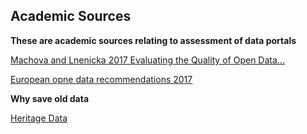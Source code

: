 ## Academic Sources

**These are academic sources relating to assessment of data portals**

[Machova and Lnenicka 2017 Evaluating the Quality of Open Data...](https://pdfs.semanticscholar.org/30d3/c97ed33dff97601142476859370784f9ad76.pdf)


[European opne data recommendations 2017](https://www.europeandataportal.eu/en/what-we-do/factsheets-and-reports)


**Why save old data**

[Heritage Data](https://www.sciencedirect.com/science/article/pii/S2214242815000121)
